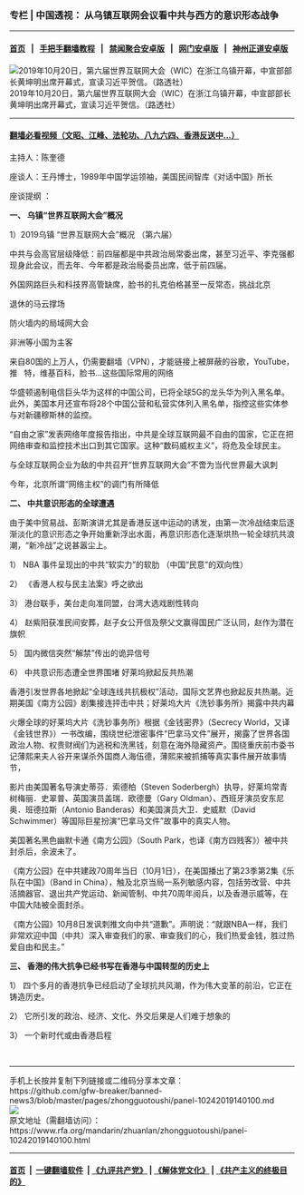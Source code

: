 ### 专栏 | 中国透视： 从乌镇互联网会议看中共与西方的意识形态战争
------------------------

#### [首页](https://github.com/gfw-breaker/banned-news3/blob/master/README.md) &nbsp;&nbsp;|&nbsp;&nbsp; [手把手翻墙教程](https://github.com/gfw-breaker/guides/wiki) &nbsp;&nbsp;|&nbsp;&nbsp; [禁闻聚合安卓版](https://github.com/gfw-breaker/bn-android) &nbsp;&nbsp;|&nbsp;&nbsp; [网门安卓版](https://github.com/oGate2/oGate) &nbsp;&nbsp;|&nbsp;&nbsp; [神州正道安卓版](https://github.com/SzzdOgate/update) 



<div id="headerimg">
 <img alt="2019年10月20日，第六届世界互联网大会（WIC）在浙江乌镇开幕，中宣部部长黄坤明出席开幕式，宣读习近平贺信。（路透社）" src="https://www.rfa.org/mandarin/yataibaodao/meiti/gf2-10212019075427.html/2019-10-20T022520Z_1791263339_RC1DEEF8FFE0_RTRMADP_3_CHINA-CYBER.JPG/@@images/2a739791-de68-421e-beee-2d4f94b7ed85.jpeg" title="2019年10月20日，第六届世界互联网大会（WIC）在浙江乌镇开幕，中宣部部长黄坤明出席开幕式，宣读习近平贺信。（路透社）"/>
 <div id="headerimgcontents">
  <div id="headerimgcaption">
   <span>
    2019年10月20日，第六届世界互联网大会（WIC）在浙江乌镇开幕，中宣部部长黄坤明出席开幕式，宣读习近平贺信。（路透社）
   </span>
   <!-- zoomattribute -->
  </div>
  <!-- headerimgcaption -->
 </div>
 <!-- headerimagecontents -->
</div>

<hr/>


#### [翻墙必看视频（文昭、江峰、法轮功、八九六四、香港反送中...）](https://github.com/gfw-breaker/banned-news3/blob/master/pages/links.md)

<div id="storytext">
 <div>
  <div class="slot_header">
  </div>
 </div>
 <p>
 </p>
 <p>
  主持人：陈奎德
 </p>
 <p>
  座谈人：王丹博士，1989年中国学运领袖，美国民间智库《对话中国》所长
 </p>
 <p>
 </p>
 <p>
  座谈提纲 ：
 </p>
 <p>
  <b>
   一、
  </b>
  <b>
   乌镇“世界互联网大会”概况
  </b>
 </p>
 <p>
  <b>
  </b>
  1）2019乌镇 “世界互联网大会”概况 （第六届）
 </p>
 <p>
  中共与会高官层级降低：前四届都是中共政治局常委出席，甚至习近平、李克强都现身此会议，而去年、今年都是政治局委员出席，低于前四届。
 </p>
 <p>
  外国网路巨头和科技界高管缺席，脸书的扎克伯格甚至一反常态，挑战北京
 </p>
 <p>
  退休的马云撑场
 </p>
 <p>
  防火墙内的局域网大会
 </p>
 <p>
  非洲等小国为主客
 </p>
 <p>
  来自80国的上万人，仍需要翻墙（VPN），才能链接上被屏蔽的谷歌，YouTube，推   特，维基百科，脸书…这些国际常用的网络
 </p>
 <p>
  华盛顿遏制电信巨头华为这样的中国公司，已将全球5G的龙头华为列入黑名单。此外，美国本月还宣布将28个中国公营和私营实体列入黑名单，指控这些实体参与对新疆穆斯林的监控。
 </p>
 <p>
  “自由之家”发表网络年度报告指出，中共是全球互联网最不自由的国家，它正在把网络审查和监控技术出口到其它国家。这种“数码威权主义”，将危及全球民主。
 </p>
 <p>
  与全球互联网企业为敌的中共召开“世界互联网大会”不啻为当代世界最大讽刺
 </p>
 <p>
  今年，北京所谓“网络主权”的调门有所降低
 </p>
 <p>
  <b>
  </b>
 </p>
 <p>
  <b>
   二、
  </b>
  <b>
  </b>
  <b>
   中共意识形态的全球遭遇
  </b>
 </p>
 <p>
  <b>
  </b>
  由于美中贸易战、彭斯演讲尤其是香港反送中运动的诱发，由第一次冷战结束后逐渐淡化的意识形态之争开始重新浮出水面，再意识形态化逐渐烘热一轮全球抗共浪潮，“新冷战”之说甚嚣尘上。
 </p>
 <p>
  1） NBA 事件呈现出的中共“软实力”的软肋 （中国“民意”的双向性）
 </p>
 <p>
  2） 《香港人权与民主法案》呼之欲出
 </p>
 <p>
  3） 港台联手，美台走向准同盟，台湾大选戏剧性转向
 </p>
 <p>
  4） 赵紫阳获准民间安葬，赵子女公开信及祭父文赢得国民广泛认同，赵作为潜在旗帜
 </p>
 <p>
  5） 国内微信突然“解禁”传出的诡异信号
 </p>
 <p>
  6） 中共意识形态遭全世界围堵 好莱坞掀起反共热潮
 </p>
 <p>
  香港引发世界各地掀起“全球连线共抗极权”活动，国际文艺界也掀起反共热潮。近期美国《南方公园》剧集接连抨击中共；好莱坞大片《洗钞事务所》揭露中共内幕
 </p>
 <p>
  火爆全球的好莱坞大片《洗钞事务所》根据《金钱密界》（Secrecy World，又译《金钱世界》）一书改编，围绕世纪泄密事件“巴拿马文件”展开，揭露了世界各国政治人物、权贵财阀们为逃税和洗黑钱，刻意在海外隐藏资产。围绕重庆前市委书记薄熙来夫人谷开来谋杀外国商人海伍德，薄熙来被抓捕等真实事件展开故事情节，
 </p>
 <p>
  影片由美国著名导演史蒂芬．索德柏（Steven Soderbergh）执导，好莱坞常青树梅丽．史翠普、英国演员盖瑞．欧德曼（Gary Oldman）、西班牙演员安东尼奥．班德拉斯（Antonio Banderas）和美国演员大卫．史威默（David Schwimmer）等国际巨星扮演“巴拿马文件”故事中的真实人物。
 </p>
 <p>
  美国著名黑色幽默卡通《南方公园》（South Park，也译《南方四贱客》）被中共封杀后，余波未了。
 </p>
 <p>
  《南方公园》在中共建政70周年当日（10月1日），在美国播出了第23季第2集《乐队在中国》（Band in China），触及北京当局一系列敏感内容，包括劳改营、中共活摘器官、退出共产党运动、新闻管制、中共70周年阅兵，以及香港示威等，在中国大陆被全面封杀。
 </p>
 <p>
  《南方公园》10月8日发讽刺推文向中共“道歉”。声明说：“就跟NBA一样，我们非常欢迎中国（中共）深入审查我们的家、审查我们的心，我们热爱金钱，胜过热爱自由和民主。”
 </p>
 <p>
  <b>
   三、
  </b>
  <b>
  </b>
  <b>
   香港的伟大抗争已经书写在香港与中国转型的历史上
  </b>
 </p>
 <p>
  <b>
  </b>
 </p>
 <p>
  1） 四个多月的香港抗争已经启动了全球抗共风潮，作为伟大变革的前沿，它正在铸造历史。
 </p>
 <p>
  2） 它所引发的政治、经济、文化、外交后果是人们难于想象的
 </p>
 <p>
  3） 一个新时代或由香港启程
 </p>
 <p>
  <b>
   <br/>
  </b>
 </p>
</div>

<hr/>
手机上长按并复制下列链接或二维码分享本文章：<br/>
https://github.com/gfw-breaker/banned-news3/blob/master/pages/zhongguotoushi/panel-10242019140100.md <br/>
<a href='https://github.com/gfw-breaker/banned-news3/blob/master/pages/zhongguotoushi/panel-10242019140100.md'><img src='https://github.com/gfw-breaker/banned-news3/blob/master/pages/zhongguotoushi/panel-10242019140100.md.png'/></a> <br/>
原文地址（需翻墙访问）：https://www.rfa.org/mandarin/zhuanlan/zhongguotoushi/panel-10242019140100.html


------------------------
#### [首页](https://github.com/gfw-breaker/banned-news3/blob/master/README.md) &nbsp;|&nbsp; [一键翻墙软件](https://github.com/gfw-breaker/nogfw/blob/master/README.md) &nbsp;| [《九评共产党》](https://github.com/gfw-breaker/9ping.md/blob/master/README.md#九评之一评共产党是什么) | [《解体党文化》](https://github.com/gfw-breaker/jtdwh.md/blob/master/README.md) | [《共产主义的终极目的》](https://github.com/gfw-breaker/gczydzjmd.md/blob/master/README.md)


<img src='http://gfw-breaker.win/banned-news3/pages/zhongguotoushi/panel-10242019140100.md' width='0px' height='0px'/>